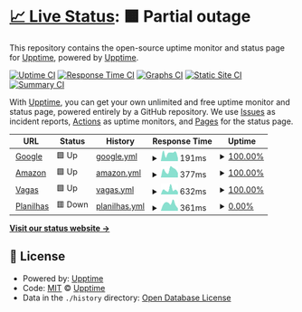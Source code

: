 # [📈 Live Status](https://demo.upptime.js.org): <!--live status--> **🟧 Partial outage**

This repository contains the open-source uptime monitor and status page for [Upptime](https://upptime.js.org), powered by [Upptime](https://github.com/upptime/upptime).

[![Uptime CI](https://github.com/grazielevasconcelos/lab-status/workflows/Uptime%20CI/badge.svg)](https://github.com/grazielevasconcelos/lab-status/actions?query=workflow%3A%22Uptime+CI%22)
[![Response Time CI](https://github.com/grazielevasconcelos/lab-status/workflows/Response%20Time%20CI/badge.svg)](https://github.com/grazielevasconcelos/lab-status/actions?query=workflow%3A%22Response+Time+CI%22)
[![Graphs CI](https://github.com/grazielevasconcelos/lab-status/workflows/Graphs%20CI/badge.svg)](https://github.com/grazielevasconcelos/lab-status/actions?query=workflow%3A%22Graphs+CI%22)
[![Static Site CI](https://github.com/grazielevasconcelos/lab-status/workflows/Static%20Site%20CI/badge.svg)](https://github.com/grazielevasconcelos/lab-status/actions?query=workflow%3A%22Static+Site+CI%22)
[![Summary CI](https://github.com/grazielevasconcelos/lab-status/workflows/Summary%20CI/badge.svg)](https://github.com/grazielevasconcelos/lab-status/actions?query=workflow%3A%22Summary+CI%22)

With [Upptime](https://upptime.js.org), you can get your own unlimited and free uptime monitor and status page, powered entirely by a GitHub repository. We use [Issues](https://github.com/upptime/upptime/issues) as incident reports, [Actions](https://github.com/grazielevasconcelos/lab-status/actions) as uptime monitors, and [Pages](https://demo.upptime.js.org) for the status page.

<!--start: status pages-->
<!-- This summary is generated by Upptime (https://github.com/upptime/upptime) -->
<!-- Do not edit this manually, your changes will be overwritten -->
<!-- prettier-ignore -->
| URL | Status | History | Response Time | Uptime |
| --- | ------ | ------- | ------------- | ------ |
| <img alt="" src="https://favicons.githubusercontent.com/www.google.com" height="13"> [Google](https://www.google.com) | 🟩 Up | [google.yml](https://github.com/grazielevasconcelos/lab-status/commits/HEAD/history/google.yml) | <details><summary><img alt="Response time graph" src="./graphs/google/response-time-week.png" height="20"> 191ms</summary><br><a href="https://grazielevasconcelos.github.io/lab-status/history/google"><img alt="Response time 119" src="https://img.shields.io/endpoint?url=https%3A%2F%2Fraw.githubusercontent.com%2Fgrazielevasconcelos%2Flab-status%2FHEAD%2Fapi%2Fgoogle%2Fresponse-time.json"></a><br><a href="https://grazielevasconcelos.github.io/lab-status/history/google"><img alt="24-hour response time 75" src="https://img.shields.io/endpoint?url=https%3A%2F%2Fraw.githubusercontent.com%2Fgrazielevasconcelos%2Flab-status%2FHEAD%2Fapi%2Fgoogle%2Fresponse-time-day.json"></a><br><a href="https://grazielevasconcelos.github.io/lab-status/history/google"><img alt="7-day response time 191" src="https://img.shields.io/endpoint?url=https%3A%2F%2Fraw.githubusercontent.com%2Fgrazielevasconcelos%2Flab-status%2FHEAD%2Fapi%2Fgoogle%2Fresponse-time-week.json"></a><br><a href="https://grazielevasconcelos.github.io/lab-status/history/google"><img alt="30-day response time 129" src="https://img.shields.io/endpoint?url=https%3A%2F%2Fraw.githubusercontent.com%2Fgrazielevasconcelos%2Flab-status%2FHEAD%2Fapi%2Fgoogle%2Fresponse-time-month.json"></a><br><a href="https://grazielevasconcelos.github.io/lab-status/history/google"><img alt="1-year response time 119" src="https://img.shields.io/endpoint?url=https%3A%2F%2Fraw.githubusercontent.com%2Fgrazielevasconcelos%2Flab-status%2FHEAD%2Fapi%2Fgoogle%2Fresponse-time-year.json"></a></details> | <details><summary><a href="https://grazielevasconcelos.github.io/lab-status/history/google">100.00%</a></summary><a href="https://grazielevasconcelos.github.io/lab-status/history/google"><img alt="All-time uptime 100.00%" src="https://img.shields.io/endpoint?url=https%3A%2F%2Fraw.githubusercontent.com%2Fgrazielevasconcelos%2Flab-status%2FHEAD%2Fapi%2Fgoogle%2Fuptime.json"></a><br><a href="https://grazielevasconcelos.github.io/lab-status/history/google"><img alt="24-hour uptime 100.00%" src="https://img.shields.io/endpoint?url=https%3A%2F%2Fraw.githubusercontent.com%2Fgrazielevasconcelos%2Flab-status%2FHEAD%2Fapi%2Fgoogle%2Fuptime-day.json"></a><br><a href="https://grazielevasconcelos.github.io/lab-status/history/google"><img alt="7-day uptime 100.00%" src="https://img.shields.io/endpoint?url=https%3A%2F%2Fraw.githubusercontent.com%2Fgrazielevasconcelos%2Flab-status%2FHEAD%2Fapi%2Fgoogle%2Fuptime-week.json"></a><br><a href="https://grazielevasconcelos.github.io/lab-status/history/google"><img alt="30-day uptime 100.00%" src="https://img.shields.io/endpoint?url=https%3A%2F%2Fraw.githubusercontent.com%2Fgrazielevasconcelos%2Flab-status%2FHEAD%2Fapi%2Fgoogle%2Fuptime-month.json"></a><br><a href="https://grazielevasconcelos.github.io/lab-status/history/google"><img alt="1-year uptime 100.00%" src="https://img.shields.io/endpoint?url=https%3A%2F%2Fraw.githubusercontent.com%2Fgrazielevasconcelos%2Flab-status%2FHEAD%2Fapi%2Fgoogle%2Fuptime-year.json"></a></details>
| <img alt="" src="https://favicons.githubusercontent.com/aws.amazon.com" height="13"> [Amazon](https://aws.amazon.com/) | 🟩 Up | [amazon.yml](https://github.com/grazielevasconcelos/lab-status/commits/HEAD/history/amazon.yml) | <details><summary><img alt="Response time graph" src="./graphs/amazon/response-time-week.png" height="20"> 377ms</summary><br><a href="https://grazielevasconcelos.github.io/lab-status/history/amazon"><img alt="Response time 387" src="https://img.shields.io/endpoint?url=https%3A%2F%2Fraw.githubusercontent.com%2Fgrazielevasconcelos%2Flab-status%2FHEAD%2Fapi%2Famazon%2Fresponse-time.json"></a><br><a href="https://grazielevasconcelos.github.io/lab-status/history/amazon"><img alt="24-hour response time 226" src="https://img.shields.io/endpoint?url=https%3A%2F%2Fraw.githubusercontent.com%2Fgrazielevasconcelos%2Flab-status%2FHEAD%2Fapi%2Famazon%2Fresponse-time-day.json"></a><br><a href="https://grazielevasconcelos.github.io/lab-status/history/amazon"><img alt="7-day response time 377" src="https://img.shields.io/endpoint?url=https%3A%2F%2Fraw.githubusercontent.com%2Fgrazielevasconcelos%2Flab-status%2FHEAD%2Fapi%2Famazon%2Fresponse-time-week.json"></a><br><a href="https://grazielevasconcelos.github.io/lab-status/history/amazon"><img alt="30-day response time 465" src="https://img.shields.io/endpoint?url=https%3A%2F%2Fraw.githubusercontent.com%2Fgrazielevasconcelos%2Flab-status%2FHEAD%2Fapi%2Famazon%2Fresponse-time-month.json"></a><br><a href="https://grazielevasconcelos.github.io/lab-status/history/amazon"><img alt="1-year response time 387" src="https://img.shields.io/endpoint?url=https%3A%2F%2Fraw.githubusercontent.com%2Fgrazielevasconcelos%2Flab-status%2FHEAD%2Fapi%2Famazon%2Fresponse-time-year.json"></a></details> | <details><summary><a href="https://grazielevasconcelos.github.io/lab-status/history/amazon">100.00%</a></summary><a href="https://grazielevasconcelos.github.io/lab-status/history/amazon"><img alt="All-time uptime 100.00%" src="https://img.shields.io/endpoint?url=https%3A%2F%2Fraw.githubusercontent.com%2Fgrazielevasconcelos%2Flab-status%2FHEAD%2Fapi%2Famazon%2Fuptime.json"></a><br><a href="https://grazielevasconcelos.github.io/lab-status/history/amazon"><img alt="24-hour uptime 100.00%" src="https://img.shields.io/endpoint?url=https%3A%2F%2Fraw.githubusercontent.com%2Fgrazielevasconcelos%2Flab-status%2FHEAD%2Fapi%2Famazon%2Fuptime-day.json"></a><br><a href="https://grazielevasconcelos.github.io/lab-status/history/amazon"><img alt="7-day uptime 100.00%" src="https://img.shields.io/endpoint?url=https%3A%2F%2Fraw.githubusercontent.com%2Fgrazielevasconcelos%2Flab-status%2FHEAD%2Fapi%2Famazon%2Fuptime-week.json"></a><br><a href="https://grazielevasconcelos.github.io/lab-status/history/amazon"><img alt="30-day uptime 100.00%" src="https://img.shields.io/endpoint?url=https%3A%2F%2Fraw.githubusercontent.com%2Fgrazielevasconcelos%2Flab-status%2FHEAD%2Fapi%2Famazon%2Fuptime-month.json"></a><br><a href="https://grazielevasconcelos.github.io/lab-status/history/amazon"><img alt="1-year uptime 100.00%" src="https://img.shields.io/endpoint?url=https%3A%2F%2Fraw.githubusercontent.com%2Fgrazielevasconcelos%2Flab-status%2FHEAD%2Fapi%2Famazon%2Fuptime-year.json"></a></details>
| <img alt="" src="https://favicons.githubusercontent.com/www.vagas.com.br" height="13"> [Vagas](https://www.vagas.com.br/healthcheck) | 🟩 Up | [vagas.yml](https://github.com/grazielevasconcelos/lab-status/commits/HEAD/history/vagas.yml) | <details><summary><img alt="Response time graph" src="./graphs/vagas/response-time-week.png" height="20"> 632ms</summary><br><a href="https://grazielevasconcelos.github.io/lab-status/history/vagas"><img alt="Response time 396" src="https://img.shields.io/endpoint?url=https%3A%2F%2Fraw.githubusercontent.com%2Fgrazielevasconcelos%2Flab-status%2FHEAD%2Fapi%2Fvagas%2Fresponse-time.json"></a><br><a href="https://grazielevasconcelos.github.io/lab-status/history/vagas"><img alt="24-hour response time 337" src="https://img.shields.io/endpoint?url=https%3A%2F%2Fraw.githubusercontent.com%2Fgrazielevasconcelos%2Flab-status%2FHEAD%2Fapi%2Fvagas%2Fresponse-time-day.json"></a><br><a href="https://grazielevasconcelos.github.io/lab-status/history/vagas"><img alt="7-day response time 632" src="https://img.shields.io/endpoint?url=https%3A%2F%2Fraw.githubusercontent.com%2Fgrazielevasconcelos%2Flab-status%2FHEAD%2Fapi%2Fvagas%2Fresponse-time-week.json"></a><br><a href="https://grazielevasconcelos.github.io/lab-status/history/vagas"><img alt="30-day response time 481" src="https://img.shields.io/endpoint?url=https%3A%2F%2Fraw.githubusercontent.com%2Fgrazielevasconcelos%2Flab-status%2FHEAD%2Fapi%2Fvagas%2Fresponse-time-month.json"></a><br><a href="https://grazielevasconcelos.github.io/lab-status/history/vagas"><img alt="1-year response time 396" src="https://img.shields.io/endpoint?url=https%3A%2F%2Fraw.githubusercontent.com%2Fgrazielevasconcelos%2Flab-status%2FHEAD%2Fapi%2Fvagas%2Fresponse-time-year.json"></a></details> | <details><summary><a href="https://grazielevasconcelos.github.io/lab-status/history/vagas">100.00%</a></summary><a href="https://grazielevasconcelos.github.io/lab-status/history/vagas"><img alt="All-time uptime 100.00%" src="https://img.shields.io/endpoint?url=https%3A%2F%2Fraw.githubusercontent.com%2Fgrazielevasconcelos%2Flab-status%2FHEAD%2Fapi%2Fvagas%2Fuptime.json"></a><br><a href="https://grazielevasconcelos.github.io/lab-status/history/vagas"><img alt="24-hour uptime 100.00%" src="https://img.shields.io/endpoint?url=https%3A%2F%2Fraw.githubusercontent.com%2Fgrazielevasconcelos%2Flab-status%2FHEAD%2Fapi%2Fvagas%2Fuptime-day.json"></a><br><a href="https://grazielevasconcelos.github.io/lab-status/history/vagas"><img alt="7-day uptime 100.00%" src="https://img.shields.io/endpoint?url=https%3A%2F%2Fraw.githubusercontent.com%2Fgrazielevasconcelos%2Flab-status%2FHEAD%2Fapi%2Fvagas%2Fuptime-week.json"></a><br><a href="https://grazielevasconcelos.github.io/lab-status/history/vagas"><img alt="30-day uptime 100.00%" src="https://img.shields.io/endpoint?url=https%3A%2F%2Fraw.githubusercontent.com%2Fgrazielevasconcelos%2Flab-status%2FHEAD%2Fapi%2Fvagas%2Fuptime-month.json"></a><br><a href="https://grazielevasconcelos.github.io/lab-status/history/vagas"><img alt="1-year uptime 100.00%" src="https://img.shields.io/endpoint?url=https%3A%2F%2Fraw.githubusercontent.com%2Fgrazielevasconcelos%2Flab-status%2FHEAD%2Fapi%2Fvagas%2Fuptime-year.json"></a></details>
| <img alt="" src="https://favicons.githubusercontent.com/fbe6-186-204-185-115.ngrok.io" height="13"> [Planilhas](http://fbe6-186-204-185-115.ngrok.io/sheets/) | 🟥 Down | [planilhas.yml](https://github.com/grazielevasconcelos/lab-status/commits/HEAD/history/planilhas.yml) | <details><summary><img alt="Response time graph" src="./graphs/planilhas/response-time-week.png" height="20"> 361ms</summary><br><a href="https://grazielevasconcelos.github.io/lab-status/history/planilhas"><img alt="Response time 341" src="https://img.shields.io/endpoint?url=https%3A%2F%2Fraw.githubusercontent.com%2Fgrazielevasconcelos%2Flab-status%2FHEAD%2Fapi%2Fplanilhas%2Fresponse-time.json"></a><br><a href="https://grazielevasconcelos.github.io/lab-status/history/planilhas"><img alt="24-hour response time 123" src="https://img.shields.io/endpoint?url=https%3A%2F%2Fraw.githubusercontent.com%2Fgrazielevasconcelos%2Flab-status%2FHEAD%2Fapi%2Fplanilhas%2Fresponse-time-day.json"></a><br><a href="https://grazielevasconcelos.github.io/lab-status/history/planilhas"><img alt="7-day response time 361" src="https://img.shields.io/endpoint?url=https%3A%2F%2Fraw.githubusercontent.com%2Fgrazielevasconcelos%2Flab-status%2FHEAD%2Fapi%2Fplanilhas%2Fresponse-time-week.json"></a><br><a href="https://grazielevasconcelos.github.io/lab-status/history/planilhas"><img alt="30-day response time 361" src="https://img.shields.io/endpoint?url=https%3A%2F%2Fraw.githubusercontent.com%2Fgrazielevasconcelos%2Flab-status%2FHEAD%2Fapi%2Fplanilhas%2Fresponse-time-month.json"></a><br><a href="https://grazielevasconcelos.github.io/lab-status/history/planilhas"><img alt="1-year response time 341" src="https://img.shields.io/endpoint?url=https%3A%2F%2Fraw.githubusercontent.com%2Fgrazielevasconcelos%2Flab-status%2FHEAD%2Fapi%2Fplanilhas%2Fresponse-time-year.json"></a></details> | <details><summary><a href="https://grazielevasconcelos.github.io/lab-status/history/planilhas">0.00%</a></summary><a href="https://grazielevasconcelos.github.io/lab-status/history/planilhas"><img alt="All-time uptime 0.06%" src="https://img.shields.io/endpoint?url=https%3A%2F%2Fraw.githubusercontent.com%2Fgrazielevasconcelos%2Flab-status%2FHEAD%2Fapi%2Fplanilhas%2Fuptime.json"></a><br><a href="https://grazielevasconcelos.github.io/lab-status/history/planilhas"><img alt="24-hour uptime 0.00%" src="https://img.shields.io/endpoint?url=https%3A%2F%2Fraw.githubusercontent.com%2Fgrazielevasconcelos%2Flab-status%2FHEAD%2Fapi%2Fplanilhas%2Fuptime-day.json"></a><br><a href="https://grazielevasconcelos.github.io/lab-status/history/planilhas"><img alt="7-day uptime 0.00%" src="https://img.shields.io/endpoint?url=https%3A%2F%2Fraw.githubusercontent.com%2Fgrazielevasconcelos%2Flab-status%2FHEAD%2Fapi%2Fplanilhas%2Fuptime-week.json"></a><br><a href="https://grazielevasconcelos.github.io/lab-status/history/planilhas"><img alt="30-day uptime 1.38%" src="https://img.shields.io/endpoint?url=https%3A%2F%2Fraw.githubusercontent.com%2Fgrazielevasconcelos%2Flab-status%2FHEAD%2Fapi%2Fplanilhas%2Fuptime-month.json"></a><br><a href="https://grazielevasconcelos.github.io/lab-status/history/planilhas"><img alt="1-year uptime 0.06%" src="https://img.shields.io/endpoint?url=https%3A%2F%2Fraw.githubusercontent.com%2Fgrazielevasconcelos%2Flab-status%2FHEAD%2Fapi%2Fplanilhas%2Fuptime-year.json"></a></details>

<!--end: status pages-->

[**Visit our status website →**](https://grazielevasconcelos.github.io/lab-status/)

## 📄 License

- Powered by: [Upptime](https://github.com/upptime/upptime)
- Code: [MIT](./LICENSE) © [Upptime](https://upptime.js.org)
- Data in the `./history` directory: [Open Database License](https://opendatacommons.org/licenses/odbl/1-0/)

